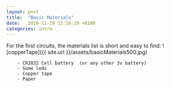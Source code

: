 ```yaml
---
layout: post
title:  "Basic Materials"
date:   2016-11-19 11:16:29 +0100
categories: intro 
---
```

For the first circuits, the materials list is short and easy to find:
![copperTape]({{ site.url }}/assets/basicMaterials500.jpg)

        - CR2032 Cell battery  (or any other 3v battery)
        - Some leds 
        - Copper tape 
        - Paper


